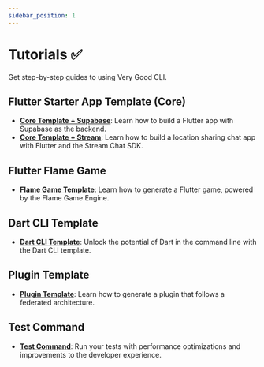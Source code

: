 ```yaml
---
sidebar_position: 1
---
```


# Tutorials ✅

Get step-by-step guides to using Very Good CLI.

## Flutter Starter App Template (Core)

- **[Core Template + Supabase][supabase_tutorial]**: Learn how to build a Flutter app with Supabase as the backend.
- **[Core Template + Stream][stream_tutorial]**: Learn how to build a location sharing chat app with Flutter and the Stream Chat SDK.

## Flutter Flame Game

- **[Flame Game Template][flame_game_tutorial]**: Learn how to generate a Flutter game, powered by the Flame Game Engine.

## Dart CLI Template

- **[Dart CLI Template][dart_cli_tutorial]**: Unlock the potential of Dart in the command line with the Dart CLI template.

## Plugin Template

- **[Plugin Template][plugin_tutorial]**: Learn how to generate a plugin that follows a federated architecture.

## Test Command

- **[Test Command][test_tutorial]**: Run your tests with performance optimizations and improvements to the developer experience.

[dart_cli_tutorial]: https://verygood.ventures/blog/generate-command-line-application-cli
[plugin_tutorial]: https://verygood.ventures/blog/generate-flutter-plugins-with-very-good-cli
[stream_tutorial]: https://verygood.ventures/blog/very-good-location-sharing-chat-app
[supabase_tutorial]: https://verygood.ventures/blog/flutter-app-very-good-cli-supabase
[test_tutorial]: https://verygood.ventures/blog/flutter-tests-very-good-cli
[flame_game_tutorial]: https://verygood.ventures/blog/generate-a-game-with-our-new-template
